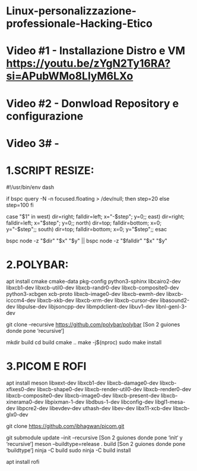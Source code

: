 # Linux-personalizzazione-professionale-Hacking-Etico
# Video #1 - Installazione Distro e VM https://youtu.be/zYgN2Ty16RA?si=APubWMo8LlyM6LXo
# Video #2 - Donwload Repository e configurazione
# Video 3# - 


# 1.SCRIPT RESIZE:
#!/usr/bin/env dash

if bspc query -N -n focused.floating > /dev/null; then
	step=20
else
	step=100
fi

case "$1" in
	west) dir=right; falldir=left; x="-$step"; y=0;;
	east) dir=right; falldir=left; x="$step"; y=0;;
	north) dir=top; falldir=bottom; x=0; y="-$step";;
	south) dir=top; falldir=bottom; x=0; y="$step";;
esac

bspc node -z "$dir" "$x" "$y" || bspc node -z "$falldir" "$x" "$y"



# 2.POLYBAR:
apt install cmake cmake-data pkg-config python3-sphinx libcairo2-dev libxcb1-dev libxcb-util0-dev libxcb-randr0-dev libxcb-composite0-dev python3-xcbgen xcb-proto libxcb-image0-dev libxcb-ewmh-dev libxcb-icccm4-dev libxcb-xkb-dev libxcb-xrm-dev libxcb-cursor-dev libasound2-dev libpulse-dev libjsoncpp-dev libmpdclient-dev libuv1-dev libnl-genl-3-dev

git clone –recursive https://github.com/polybar/polybar [Son 2 guiones donde pone ‘recursive‘]

mkdir build
cd build
cmake ..
make -j$(nproc)
sudo make install



# 3.PICOM E ROFI
apt install meson libxext-dev libxcb1-dev libxcb-damage0-dev libxcb-xfixes0-dev libxcb-shape0-dev libxcb-render-util0-dev libxcb-render0-dev libxcb-composite0-dev libxcb-image0-dev libxcb-present-dev libxcb-xinerama0-dev libpixman-1-dev libdbus-1-dev libconfig-dev libgl1-mesa-dev libpcre2-dev libevdev-dev uthash-dev libev-dev libx11-xcb-dev libxcb-glx0-dev

git clone https://github.com/ibhagwan/picom.git

git submodule update –init –recursive [Son 2 guiones donde pone ‘init‘ y ‘recursive‘]
meson –buildtype=release . build [Son 2 guiones donde pone ‘buildtype‘] 
ninja -C build
sudo ninja -C build install

apt install rofi

